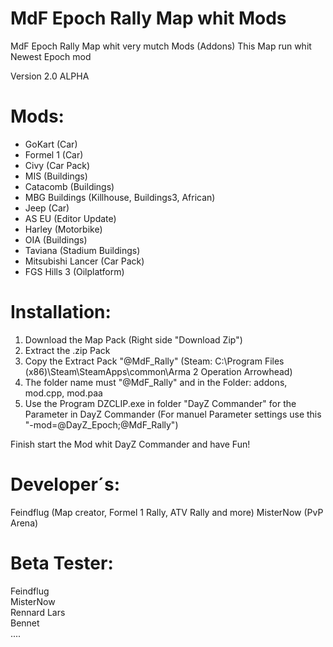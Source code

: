 MdF Epoch Rally Map whit Mods
=============================

MdF Epoch Rally Map whit very mutch Mods (Addons) 
This Map run whit Newest Epoch mod 

Version 2.0 ALPHA


Mods:
=============================

- GoKart (Car)
- Formel 1 (Car)
- Civy (Car Pack)
- MIS (Buildings)
- Catacomb (Buildings)
- MBG Buildings (Killhouse, Buildings3, African)
- Jeep (Car)
- AS EU (Editor Update)
- Harley (Motorbike)
- OIA (Buildings)
- Taviana (Stadium Buildings)
- Mitsubishi Lancer (Car Pack)
- FGS Hills 3 (Oilplatform)




Installation:
=============================

1. Download the Map Pack (Right side "Download Zip")
2. Extract the .zip Pack
3. Copy the Extract Pack "@MdF_Rally" (Steam: C:\Program Files (x86)\Steam\SteamApps\common\Arma 2 Operation Arrowhead)
4. The folder name must "@MdF_Rally" and in the Folder: addons, mod.cpp, mod.paa
5. Use the Program DZCLIP.exe in folder "DayZ Commander" for the Parameter in DayZ Commander
(For manuel Parameter settings use this "-mod=@DayZ_Epoch;@MdF_Rally")

Finish start the Mod whit DayZ Commander and have Fun!


Developer´s:
=============================
Feindflug (Map creator, Formel 1 Rally, ATV Rally and more)	
MisterNow (PvP Arena)	



Beta Tester:
=============================
Feindflug	
MisterNow	
Rennard	
Lars	
Bennet	
....	